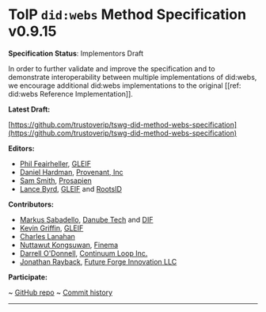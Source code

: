 ToIP `did:webs` Method Specification v0.9.15
==================

**Specification Status**: Implementors Draft

In order to further validate and improve the specification and to demonstrate interoperability between multiple implementations of did:webs, we encourage additional did:webs implementations to the original [[ref: did:webs Reference Implementation]].

**Latest Draft:**

[https://github.com/trustoverip/tswg-did-method-webs-specification](https://github.com/trustoverip/tswg-did-method-webs-specification)

**Editors:**

- [Phil Feairheller](https://github.com/pfeairheller), [GLEIF](https://gleif.org)
- [Daniel Hardman](https://www.linkedin.com/in/danielhardman/), [Provenant, Inc](https://provenant.net)
- [Sam Smith](https://github.com/SmithSamuelM), [Prosapien](https://prosapien.com/)
- [Lance Byrd](https://github.com/2byrds), [GLEIF](https://gleif.org) and [RootsID](https://rootsid.com/)

**Contributors:**

- [Markus Sabadello](https://www.linkedin.com/in/markus-sabadello-353a0821/), [Danube Tech](https://danubetech.com/) and [DIF](https://identity.foundation)
- [Kevin Griffin](https://github.com/m00sey), [GLEIF](https://gleif.org)
- [Charles Lanahan](https://www.linkedin.com/in/charles-lanahan-a8a68b16/)
- [Nuttawut Kongsuwan](https://github.com/nkongsuwan), [Finema](https://finema.co/) 
- [Darrell O'Donnell](https://github.com/darrellodonnell), [Continuum Loop Inc.](https://www.continuumloop.com)
- [Jonathan Rayback](https:/github.com/jrayback), [Future Forge Innovation LLC](https://futureforg.ing)

<!-- -->

**Participate:**

~ [GitHub repo](https://github.com/trustoverip/tswg-did-method-webs-specification)
~ [Commit history](https://github.com/trustoverip/tswg-did-method-webs-specification/commits/main)

------------------------------------
